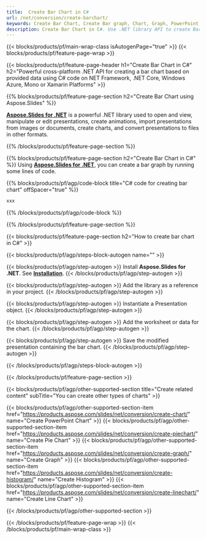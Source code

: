 ```yaml
---
title:  Create Bar Chart in C#
url: /net/conversion/create-barchart/
keywords: Create Bar Chart, Create Bar graph, Chart, Graph, PowerPoint, C# API, .NET Library
description: Create Bar Chart in C#. Use .NET library API to create Bar Graph
---
```


{{< blocks/products/pf/main-wrap-class isAutogenPage="true" >}}
{{< blocks/products/pf/feature-page-wrap >}}

{{< blocks/products/pf/feature-page-header h1="Create Bar Chart in C#" h2="Powerful cross-platform .NET API for creating a bar chart based on provided data using C# code on NET Framework, .NET Core, Windows Azure, Mono or Xamarin Platforms" >}}

{{% blocks/products/pf/feature-page-section h2="Create Bar Chart using Aspose.Slides" %}}

[**Aspose.Slides for .NET**](https://products.aspose.com/slides/net/) is a powerful .NET library used to open and view, manipulate or edit presentations, create animations, import presentations from images or documents, create charts, and convert presentations to files in other formats.

{{% /blocks/products/pf/feature-page-section %}}




{{% blocks/products/pf/feature-page-section  h2="Create Bar Chart in C#" %}}
Using [**Aspose.Slides for .NET**](https://products.aspose.com/slides/net/), you can create a bar graph by running some lines of code.

{{% blocks/products/pf/agp/code-block title="C# code for creating bar chart" offSpacer="true" %}}
```cs
xxx
```
{{% /blocks/products/pf/agp/code-block %}}

{{% /blocks/products/pf/feature-page-section %}}




{{< blocks/products/pf/feature-page-section  h2="How to create bar chart in C#" >}}


{{< blocks/products/pf/agp/steps-block-autogen name="" >}}


{{< blocks/products/pf/agp/step-autogen >}}
Install **Aspose.Slides for .NET**. See [**Installation**](https://docs.aspose.com/slides/net/installation/).
{{< /blocks/products/pf/agp/step-autogen >}}

{{< blocks/products/pf/agp/step-autogen >}}
Add the library as a reference in your project.
{{< /blocks/products/pf/agp/step-autogen >}}

{{< blocks/products/pf/agp/step-autogen >}}
Instantiate a Presentation object.
{{< /blocks/products/pf/agp/step-autogen >}}

{{< blocks/products/pf/agp/step-autogen >}}
Add the worksheet or data for the chart.
{{< /blocks/products/pf/agp/step-autogen >}}

{{< blocks/products/pf/agp/step-autogen >}}
Save the modified presentation containing the bar chart. 
{{< /blocks/products/pf/agp/step-autogen >}}




{{< /blocks/products/pf/agp/steps-block-autogen >}}


{{< /blocks/products/pf/feature-page-section >}}





{{< blocks/products/pf/agp/other-supported-section title="Create related content" subTitle="You can create other types of charts" >}}


{{< blocks/products/pf/agp/other-supported-section-item href="https://products.aspose.com/slides/net/conversion/create-chart/" name="Create PowerPoint Chart" >}}
{{< blocks/products/pf/agp/other-supported-section-item href="https://products.aspose.com/slides/net/conversion/create-piechart/" name="Create Pie Chart" >}}
{{< blocks/products/pf/agp/other-supported-section-item href="https://products.aspose.com/slides/net/conversion/create-graph/" name="Create Graph" >}}
{{< blocks/products/pf/agp/other-supported-section-item href="https://products.aspose.com/slides/net/conversion/create-histogram/" name="Create Histogram" >}}
{{< blocks/products/pf/agp/other-supported-section-item href="https://products.aspose.com/slides/net/conversion/create-linechart/" name="Create Line Chart" >}}






{{< /blocks/products/pf/agp/other-supported-section >}}

{{< /blocks/products/pf/feature-page-wrap >}}
{{< /blocks/products/pf/main-wrap-class >}}
